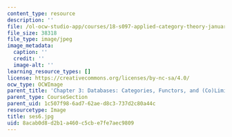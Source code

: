 ```yaml
---
content_type: resource
description: ''
file: /ol-ocw-studio-app/courses/18-s097-applied-category-theory-january-iap-2019/8acab0d8d2b1a460c5cbe7fe7aec9809_ses6.jpg
file_size: 38318
file_type: image/jpeg
image_metadata:
  caption: ''
  credit: ''
  image-alt: ''
learning_resource_types: []
license: https://creativecommons.org/licenses/by-nc-sa/4.0/
ocw_type: OCWImage
parent_title: 'Chapter 3: Databases: Categories, Functors, and (Co)Limits'
parent_type: CourseSection
parent_uid: 1c507f98-6ad7-62ae-d8c3-737d2c80a44c
resourcetype: Image
title: ses6.jpg
uid: 8acab0d8-d2b1-a460-c5cb-e7fe7aec9809
---
```

